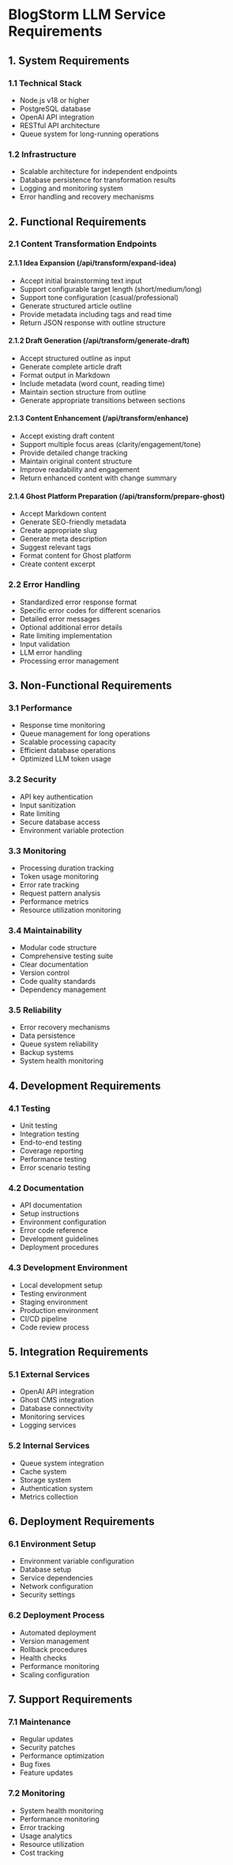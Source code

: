 # BlogStorm LLM Service Requirements

## 1. System Requirements

### 1.1 Technical Stack
- Node.js v18 or higher
- PostgreSQL database
- OpenAI API integration
- RESTful API architecture
- Queue system for long-running operations

### 1.2 Infrastructure
- Scalable architecture for independent endpoints
- Database persistence for transformation results
- Logging and monitoring system
- Error handling and recovery mechanisms

## 2. Functional Requirements

### 2.1 Content Transformation Endpoints

#### 2.1.1 Idea Expansion (/api/transform/expand-idea)
- Accept initial brainstorming text input
- Support configurable target length (short/medium/long)
- Support tone configuration (casual/professional)
- Generate structured article outline
- Provide metadata including tags and read time
- Return JSON response with outline structure

#### 2.1.2 Draft Generation (/api/transform/generate-draft)
- Accept structured outline as input
- Generate complete article draft
- Format output in Markdown
- Include metadata (word count, reading time)
- Maintain section structure from outline
- Generate appropriate transitions between sections

#### 2.1.3 Content Enhancement (/api/transform/enhance)
- Accept existing draft content
- Support multiple focus areas (clarity/engagement/tone)
- Provide detailed change tracking
- Maintain original content structure
- Improve readability and engagement
- Return enhanced content with change summary

#### 2.1.4 Ghost Platform Preparation (/api/transform/prepare-ghost)
- Accept Markdown content
- Generate SEO-friendly metadata
- Create appropriate slug
- Generate meta description
- Suggest relevant tags
- Format content for Ghost platform
- Create content excerpt

### 2.2 Error Handling
- Standardized error response format
- Specific error codes for different scenarios
- Detailed error messages
- Optional additional error details
- Rate limiting implementation
- Input validation
- LLM error handling
- Processing error management

## 3. Non-Functional Requirements

### 3.1 Performance
- Response time monitoring
- Queue management for long operations
- Scalable processing capacity
- Efficient database operations
- Optimized LLM token usage

### 3.2 Security
- API key authentication
- Input sanitization
- Rate limiting
- Secure database access
- Environment variable protection

### 3.3 Monitoring
- Processing duration tracking
- Token usage monitoring
- Error rate tracking
- Request pattern analysis
- Performance metrics
- Resource utilization monitoring

### 3.4 Maintainability
- Modular code structure
- Comprehensive testing suite
- Clear documentation
- Version control
- Code quality standards
- Dependency management

### 3.5 Reliability
- Error recovery mechanisms
- Data persistence
- Queue system reliability
- Backup systems
- System health monitoring

## 4. Development Requirements

### 4.1 Testing
- Unit testing
- Integration testing
- End-to-end testing
- Coverage reporting
- Performance testing
- Error scenario testing

### 4.2 Documentation
- API documentation
- Setup instructions
- Environment configuration
- Error code reference
- Development guidelines
- Deployment procedures

### 4.3 Development Environment
- Local development setup
- Testing environment
- Staging environment
- Production environment
- CI/CD pipeline
- Code review process

## 5. Integration Requirements

### 5.1 External Services
- OpenAI API integration
- Ghost CMS integration
- Database connectivity
- Monitoring services
- Logging services

### 5.2 Internal Services
- Queue system integration
- Cache system
- Storage system
- Authentication system
- Metrics collection

## 6. Deployment Requirements

### 6.1 Environment Setup
- Environment variable configuration
- Database setup
- Service dependencies
- Network configuration
- Security settings

### 6.2 Deployment Process
- Automated deployment
- Version management
- Rollback procedures
- Health checks
- Performance monitoring
- Scaling configuration

## 7. Support Requirements

### 7.1 Maintenance
- Regular updates
- Security patches
- Performance optimization
- Bug fixes
- Feature updates

### 7.2 Monitoring
- System health monitoring
- Performance monitoring
- Error tracking
- Usage analytics
- Resource utilization
- Cost tracking
